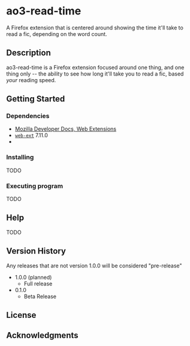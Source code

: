 # ao3-read-time

A Firefox extension that is centered around showing the time it'll take to read a fic, depending on the word count.

## Description

ao3-read-time is a Firefox extension focused around one thing, and one thing only -- the ability to see how long it'll take you to read a fic, based *your* reading speed.



## Getting Started

### Dependencies

* [Mozilla Developer Docs, Web Extensions](https://developer.mozilla.org/en-US/docs/Mozilla/Add-ons/WebExtensions)
* [`web-ext`](https://formulae.brew.sh/formula/web-ext#default) 7.11.0
* 

### Installing

TODO

### Executing program

TODO

## Help

TODO

## Version History

Any releases that are not version 1.0.0 will be considered "pre-release"

* 1.0.0 (planned)
    * Full release
* 0.1.0
    * Beta Release

## License


## Acknowledgments
